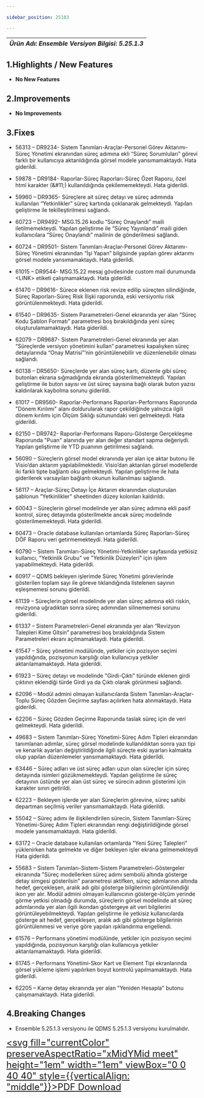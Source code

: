 ```yaml
---

sidebar_position: 25103

---
```

| ***Ürün Adı: Ensemble   Versiyon Bilgisi: 5.25.1.3*** |
|-----------------------------------------------|

## 1.Highlights / New Features

- **No New Features**

## 2.Improvements

- **No Improvements**

## 3.Fixes

- 56313 – DR9234- Sistem Tanımları-Araçlar-Personel Görev Aktarımı-Süreç Yönetimi ekranından süreç adımına ekli “Süreç Sorumluları” görevi farklı bir kullanıcıya aktarıldığında görsel modele yansımamaktaydı. Hata giderildi.

- 59878 – DR9184- Raporlar-Süreç Raporları-Süreç Özet Raporu, özel html karakter (\&\#11;) kullanıldığında çekilememekteydi. Hata giderildi.

- 59960 – DR9365- Süreçlere ait süreç detayı ve süreç adımında kullanılan “Yetkinlikler” süreç kartında çoklanarak gelmekteydi. Yapılan geliştirme ile tekilleştirilmesi sağlandı.

- 60723 – DR9492- MSG.15.26 kodlu “Süreç Onaylandı” maili iletilmemekteydi. Yapılan geliştirme ile “Süreç Yayınlandı” maili giden kullanıcılara “Süreç Onaylandı” mailinin de gönderilmesi sağlandı.

- 60724 – DR9501- Sistem Tanımları-Araçlar-Personel Görev Aktarımı-Süreç Yönetimi ekranından “İşi Yapan” bilgisinde yapılan görev aktarımı görsel modele yansımamaktaydı. Hata giderildi.

- 61015 – DR9544- MSG.15.22 mesaj gövdesinde custom mail durumunda <LINK\> etiketi çalışmamaktaydı. Hata giderildi.

- 61470 – DR9616- Sürece eklenen risk revize edilip süreçten silindiğinde, Süreç Raporları-Süreç Risk İlişki raporunda, eski versiyonlu risk görüntülenmekteydi. Hata giderildi.

- 61540 – DR9635- Sistem Parametreleri-Genel ekranında yer alan “Süreç Kodu Şablon Formatı” parametresi boş bırakıldığında yeni süreç oluşturulamamaktaydı. Hata giderildi.

- 62079 – DR9687- Sistem Parametreleri-Genel ekranında yer alan “Süreçlerde versiyon yönetimini kullan” parametresi kapalıyken süreç detaylarında “Onay Matrisi”’nin görüntülenebilir ve düzenlenebilir olması sağlandı.

- 60138 – DR5650- Süreçlerde yer alan süreç kartı, düzenle gibi süreç butonları ekrana sığmadığında ekranda gösterilmemekteydi. Yapılan geliştirme ile buton sayısı ve üst süreç sayısına bağlı olarak buton yazısı kaldırılarak kaybolma sorunu giderildi.

- 61017 – DR9560- Raporlar-Performans Raporları-Performans Raporunda "Dönem Kırılımı" alanı doldurularak rapor çekildiğinde yalnızca ilgili dönem kırılımı için Ölçüm Sıklığı sütunundaki veri gelmekteydi. Hata giderildi.

- 62150 – DR9742- Raporlar-Performans Raporu-Gösterge Gerçekleşme Raporunda "Puan" alanında yer alan değer standart sapma değeriydi. Yapılan geliştirme ile YTD puanının getirilmesi sağlandı.

- 56090 – Süreçlerin görsel model ekranında yer alan içe aktar butonu ile Visio’dan aktarım yapılabilmektedir. Visio’dan aktarılan görsel modellerde iki farklı tipte bağlantı oku gelmekteydi. Yapılan geliştirme ile hata giderilerek varsayılan bağlantı okunun kullanılması sağlandı.

- 56117 – Araçlar-Süreç Detayı İçe Aktarım ekranından oluşturulan şablonun “Yetkinlikler” sheetinden düzey kolonları kaldırıldı.

- 60043 – Süreçlerin görsel modelinde yer alan süreç adımına ekli pasif kontrol, süreç detayında gösterilmekte ancak süreç modelinde gösterilmemekteydi. Hata giderildi.

- 60473 – Oracle database kullanılan ortamlarda Süreç Raporları-Süreç DÖF Raporu veri getirmemekteydi. Hata giderildi.

- 60790 – Sistem Tanımları-Süreç Yönetimi-Yetkinlikler sayfasında yetkisiz kullanıcı, "Yetkinlik Grubu" ve "Yetkinlik Düzeyleri" için işlem yapabilmekteydi. Hata giderildi.

- 60917 – QDMS bekleyen işlerimde Süreç Yönetimi görevlerinde gösterilen toplam sayı ile göreve tıklandığında listelenen sayının eşleşmemesi sorunu giderildi.

- 61139 – Süreçlerin görsel modelinde yer alan süreç adımına ekli riskin, revizyona uğradıktan sonra süreç adımından silinememesi sorunu giderildi.

- 61337 – Sistem Parametreleri-Genel ekranında yer alan “Revizyon Talepleri Kime Gitsin” parametresi boş bırakıldığında Sistem Parametreleri ekranı açılmamaktaydı. Hata giderildi.

- 61547 – Süreç yönetimi modülünde, yetkiler için pozisyon seçimi yapıldığında, pozisyonun karşılığı olan kullanıcıya yetkiler aktarılamamaktaydı. Hata giderildi.

- 61923 – Süreç detayı ve modelinde "Girdi-Çıktı" türünde eklenen girdi çıktının eklendiği türde Girdi ya da Çıktı olarak görünmesi sağlandı.

- 62096 – Modül admini olmayan kullanıcılarda Sistem Tanımları-Araçlar-Toplu Süreç Gözden Geçirme sayfası açılırken hata alınmaktaydı. Hata giderildi.

- 62206 – Süreç Gözden Geçirme Raporunda taslak süreç için de veri gelmekteydi. Hata giderildi.

- 49683 – Sistem Tanımları-Süreç Yönetimi-Süreç Adım Tipleri ekranından tanımlanan adımlar, süreç görsel modelinde kullanıldıktan sonra yazı tipi ve kenarlık ayarları değiştirildiğinde ilgili süreçte eski ayarları kalmakta olup yapılan düzenlemeler yansımamaktaydı. Hata giderildi.

- 63446 – Süreç adları ve üst süreç adları uzun olan süreçler için süreç detayında isimleri gözükmemekteydi. Yapılan geliştirme ile süreç detayının üstünde yer alan üst süreç ve sürecin adının gösterimi için karakter sınırı getirildi.

- 62223 – Bekleyen işlerde yer alan Süreçlerim görevine, süreç sahibi departman seçilmiş veriler yansımamaktaydı. Hata giderildi.

- 55042 – Süreç adımı ile ilişkilendirilen sürecin, Sistem Tanımları-Süreç Yönetimi-Süreç Adım Tipleri ekranından rengi değiştirildiğinde görsel modele yansımamaktaydı. Hata giderildi.

- 63172 – Oracle database kullanılan ortamlarda "Yeni Süreç Talepleri" yüklenirken hata gelmekte ve diğer bekleyen işler ekrana gelmemekteydi Hata giderildi.

- 55683 – Sistem Tanımları-Sistem-Sistem Parametreleri-Göstergeler ekranında "Süreç modellerken süreç adımı sembolü altında gösterge detay simgesi gösterilsin" parametresi aktifken, süreç adımlarının altında hedef, gerçekleşen, aralık adı gibi gösterge bilgilerinin görüntülendiği ikon yer alır. Modül admini olmayan kullanıcının gösterge-ölçüm yerinde görme yetkisi olmadığı durumda, süreçlerin görsel modelinde ait süreç adımlarında yer alan ilgili ikondan göstergeye ait veri bilgilerini görüntüleyebilmekteydi. Yapılan geliştirme ile yetkisiz kullanıcılarda gösterge ait hedef, gerçekleşen, aralık adı gibi gösterge bilgilerinin görüntülenmesi ve veriye göre yapılan ışıklandırma engellendi.

- 61576 – Performans yönetimi modülünde, yetkiler için pozisyon seçimi yapıldığında, pozisyonun karşılığı olan kullanıcıya yetkiler aktarılamamaktaydı. Hata giderildi.

- 61745 – Performans Yönetimi-Skor Kart ve Element Tipi ekranlarında görsel yükleme işlemi yapılırken boyut kontrolü yapılmamaktaydı. Hata giderildi.

- 62205 – Karne detay ekranında yer alan "Yeniden Hesapla" butonu çalışmamaktaydı. Hata giderildi.


## 4.Breaking Changes

- Ensemble 5.25.1.3 versiyonu ile QDMS 5.25.1.3 versiyonu kurulmalıdır.


<font size="5"><a href="https://portal.synergynow.io/#/_redirect/tjHBn1Z236fu9aoqYW3LUn"  target="_blank"><svg fill="currentColor" preserveAspectRatio="xMidYMid meet" height="1em" width="1em" viewBox="0 0 40 40" style={{verticalAlign: "middle"}}><g><path d="m35.8 8.5q0.6 0.6 1 1.7t0.5 1.9v25.8q0 0.8-0.6 1.5t-1.6 0.6h-30q-0.9 0-1.5-0.6t-0.6-1.5v-35.8q0-0.8 0.6-1.5t1.5-0.6h20q0.9 0 2 0.4t1.7 1.1z m-9.9-5.5v8.4h8.4q-0.3-0.6-0.5-0.9l-7-7q-0.3-0.2-0.9-0.5z m8.5 34.1v-22.8h-9.3q-0.9 0-1.5-0.6t-0.6-1.6v-9.2h-17.1v34.2h28.5z m-11.4-13.2q0.7 0.6 1.8 1.3 1.3-0.2 2.6-0.2 3.3 0 4 1.1 0.4 0.5 0 1.2 0 0 0 0l0 0v0.1q-0.2 0.8-1.6 0.8-1.1 0-2.6-0.4t-2.9-1.2q-4.9 0.5-8.7 1.8-3.4 5.9-5.4 5.9-0.4 0-0.7-0.2l-0.5-0.2q0-0.1-0.1-0.2-0.3-0.2-0.2-0.8 0.2-0.8 1.3-2t2.9-2.1q0.3-0.2 0.5 0.1 0.1 0 0.1 0.1 1.1-1.9 2.4-4.4 1.5-3.1 2.3-5.9-0.5-1.8-0.7-3.5t0.2-2.9q0.2-0.9 0.9-0.9h0.5q0.5 0 0.8 0.4 0.4 0.4 0.2 1.5-0.1 0.1-0.1 0.2 0 0 0 0.1v0.7q0 2.8-0.3 4.3 1.2 3.7 3.3 5.3z m-12.9 9.2q1.2-0.6 3.1-3.5-1.2 0.8-2 1.8t-1.1 1.7z m8.9-20.6q-0.4 1-0.1 3 0.1-0.2 0.2-1 0-0.1 0.1-0.9 0.1-0.1 0.1-0.2 0-0.1 0-0.1t0 0 0 0q0-0.5-0.3-0.8 0 0 0 0v0z m-2.8 14.8q3-1.2 6.4-1.8-0.1 0-0.3-0.2t-0.4-0.3q-1.7-1.5-2.8-4-0.6 2-1.9 4.4-0.7 1.3-1 1.9z m14.4-0.4q-0.5-0.5-3.1-0.5 1.7 0.6 2.8 0.6 0.3 0 0.4 0 0 0-0.1-0.1z"></path></g></svg>PDF Download</a></font>